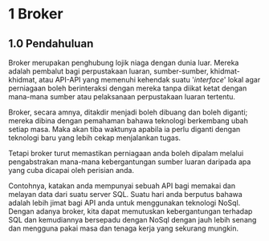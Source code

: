 # 1 Broker

## 1.0 Pendahuluan
Broker merupakan penghubung lojik niaga dengan dunia luar. Mereka adalah pembalut bagi perpustakaan luaran, sumber-sumber, khidmat-khidmat, atau API-API yang memenuhi kehendak suatu '_interface_' lokal agar perniagaan boleh berinteraksi dengan mereka tanpa diikat ketat dengan mana-mana sumber atau pelaksanaan perpustakaan luaran tertentu.

Broker, secara amnya, ditakdir menjadi boleh dibuang dan boleh diganti; mereka dibina dengan pemahaman bahawa teknologi berkembang ubah setiap masa. Maka akan tiba waktunya apabila ia perlu diganti dengan teknologi baru yang lebih cekap menjalankan tugas.

Tetapi broker turut memastikan perniagaan anda boleh dipalam melalui pengabstrakan mana-mana kebergantungan sumber luaran daripada apa yang cuba dicapai oleh perisian anda.

Contohnya, katakan anda mempunyai sebuah API bagi memakai dan melayan data dari suatu server SQL. Suatu hari anda berputus bahawa adalah lebih jimat bagi API anda untuk menggunakan teknologi NoSql. Dengan adanya broker, kita dapat memutuskan kebergantungan terhadap SQL dan kemudiannya bersepadu dengan NoSql dengan jauh lebih senang dan mengguna pakai masa dan tenaga kerja yang sekurang mungkin.